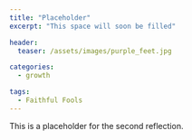 ```yaml
---
title: "Placeholder"
excerpt: "This space will soon be filled"

header:
  teaser: /assets/images/purple_feet.jpg

categories:
  - growth

tags:
  - Faithful Fools
---
```



This is a placeholder for the second reflection.
